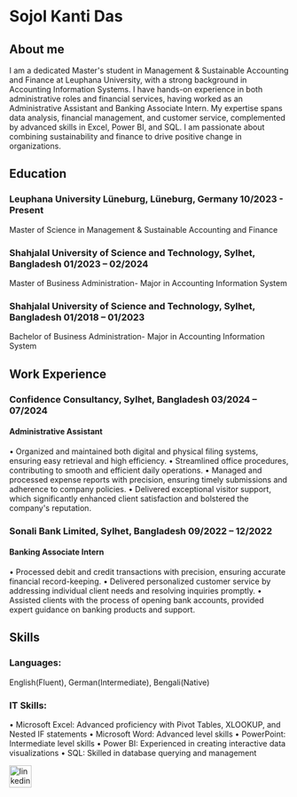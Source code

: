 # Sojol Kanti Das
 ## About me

I am a dedicated Master's student in Management & Sustainable Accounting and Finance at Leuphana University, with a strong background in Accounting Information Systems. I have hands-on experience in both administrative roles and financial services, having worked as an Administrative Assistant and Banking Associate Intern. My expertise spans data analysis, financial management, and customer service, complemented by advanced skills in Excel, Power BI, and SQL. I am passionate about combining sustainability and finance to drive positive change in organizations.

## Education
### Leuphana University Lüneburg, Lüneburg, Germany	10/2023 - Present
Master of Science in Management & Sustainable Accounting and Finance 
### Shahjalal University of Science and Technology, Sylhet, Bangladesh	01/2023 – 02/2024
Master of Business Administration- Major in Accounting Information System
### Shahjalal University of Science and Technology, Sylhet, Bangladesh  01/2018 – 01/2023
Bachelor of Business Administration- Major in Accounting Information System

## Work Experience
### Confidence Consultancy, Sylhet, Bangladesh	  03/2024 – 07/2024
#### Administrative Assistant
•	Organized and maintained both digital and physical filing systems, ensuring easy retrieval and high efficiency.
•	Streamlined office procedures, contributing to smooth and efficient daily operations.
•	Managed and processed expense reports with precision, ensuring timely submissions and adherence to company policies.
•	Delivered exceptional visitor support, which significantly enhanced client satisfaction and bolstered the company's reputation.
### Sonali Bank Limited, Sylhet, Bangladesh		     09/2022 – 12/2022
#### Banking Associate Intern
•	Processed debit and credit transactions with precision, ensuring accurate financial record-keeping.
•	Delivered personalized customer service by addressing individual client needs and resolving inquiries promptly.
•	Assisted clients with the process of opening bank accounts, provided expert guidance on banking products and support.

## Skills
### Languages:	
English(Fluent), German(Intermediate), Bengali(Native)
### IT Skills:	
•	Microsoft Excel: Advanced proficiency with Pivot Tables, XLOOKUP, and Nested IF statements
•	Microsoft Word: Advanced level skills
•	PowerPoint: Intermediate level skills
•	Power BI: Experienced in creating interactive data visualizations
•	SQL: Skilled in database querying and management

[<img src='https://cdn.jsdelivr.net/npm/simple-icons@3.0.1/icons/linkedin.svg' alt='linkedin' height='40'>](https://www.linkedin.com/in/www.linkedin.com/in/sojol-kanti-das/)  


